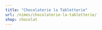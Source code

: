 ```yaml
---
title: "Chocolaterie la Tabletterie"
url: /nimes/chocolaterie-la-tabletterie/
shop: chocolat
---
```

